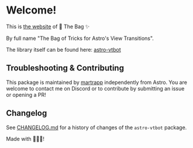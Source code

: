 # Welcome!

This is [the website](https://events-3bg.pages.dev) of 👜 The Bag ✨

By full name "The Bag of Tricks for Astro's View Transitions".

The library itself can be found here: [astro-vtbot](https://github.com/martrapp/astro-vtbot#readme)

## Troubleshooting &  Contributing

This package is maintained by [martrapp](https://github.com/martrapp) independently from Astro. You are welcome to contact me on Discord or to contribute by submitting an issue or opening a PR!

## Changelog

See [CHANGELOG.md](https://github.com/martrapp/astro-vtbot/blob/main/CHANGELOG.md) for a history of changes of the `astro-vtbot` package.

Made with 💖👜✨!
